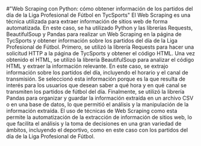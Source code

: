 #"Web Scraping con Python: cómo obtener información de los partidos del día de la Liga Profesional de Fútbol en TycSports"
El Web Scraping es una técnica utilizada para extraer información de sitios web de forma automatizada. En este caso, se ha utilizado Python y las librerías Requests, BeautifulSoup y Pandas para realizar un Web Scraping en la página de TycSports y obtener información sobre los partidos del día de la Liga Profesional de Fútbol.
Primero, se utilizó la librería Requests para hacer una solicitud HTTP a la página de TycSports y obtener el código HTML. Una vez obtenido el HTML, se utilizó la librería BeautifulSoup para analizar el código HTML y extraer la información relevante.
En este caso, se extrajo información sobre los partidos del día, incluyendo el horario y el canal de transmisión. Se seleccionó esta información porque es la que resulta de interés para los usuarios que desean saber a qué hora y en qué canal se transmiten los partidos de fútbol del día.
Finalmente, se utilizó la librería Pandas para organizar y guardar la información extraída en un archivo CSV o en una base de datos, lo que permitió el análisis y la manipulación de la información extraída.
El uso de técnicas de Web Scraping como esta permite la automatización de la extracción de información de sitios web, lo que facilita el análisis y la toma de decisiones en una gran variedad de ámbitos, incluyendo el deportivo, como en este caso con los partidos del día de la Liga Profesional de Fútbol.
